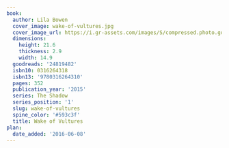 ```yaml
---
book:
  author: Lila Bowen
  cover_image: wake-of-vultures.jpg
  cover_image_url: https://i.gr-assets.com/images/S/compressed.photo.goodreads.com/books/1432332113l/24819482._SX98_.jpg
  dimensions:
    height: 21.6
    thickness: 2.9
    width: 14.9
  goodreads: '24819482'
  isbn10: 0316264318
  isbn13: '9780316264310'
  pages: 352
  publication_year: '2015'
  series: The Shadow
  series_position: '1'
  slug: wake-of-vultures
  spine_color: '#593c3f'
  title: Wake of Vultures
plan:
  date_added: '2016-06-08'
---
```

